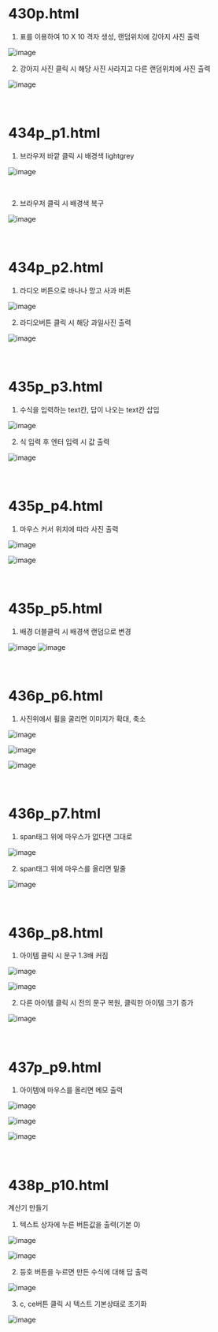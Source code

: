 # 430p.html

1. 표를 이용하여 10 X 10 격자 생성, 랜덤위치에 강아지 사진 출력
   
![image](https://github.com/rudgh4493/WebProgramming/assets/70314961/2e2cf5a6-1825-4245-a268-5891879425b6)
<br>

2. 강아지 사진 클릭 시 해당 사진 사라지고 다른 랜덤위치에 사진 출력

![image](https://github.com/rudgh4493/WebProgramming/assets/70314961/080f2fe1-6f27-4af6-a431-26f2c3ce2f1d)
<br><br><br>


# 434p_p1.html

1. 브라우저 바깥 클릭 시 배경색 lightgrey
   
![image](https://github.com/rudgh4493/WebProgramming/assets/70314961/98e4351c-4e76-4b34-97c5-2afaf41038a3)

<br>

2. 브라우저 클릭 시 배경색 복구
   
![image](https://github.com/rudgh4493/WebProgramming/assets/70314961/315dca69-ac6c-44d3-ab32-d5a1a125a19d)
<br><br><br>


# 434p_p2.html

1. 라디오 버튼으로 바나나 망고 사과 버튼 

![image](https://github.com/rudgh4493/WebProgramming/assets/70314961/98ab51d0-52fc-495b-9d71-e2d7d67a322d)
<br>

2. 라디오버튼 클릭 시 해당 과일사진 출력
   
![image](https://github.com/rudgh4493/WebProgramming/assets/70314961/9785ed07-0087-4871-ad00-fa1c2121ae10)
<br><br><br>


# 435p_p3.html

1. 수식을 입력하는 text칸, 답이 나오는 text칸 삽입

![image](https://github.com/rudgh4493/WebProgramming/assets/70314961/58b54ddb-ec83-45cf-a3cc-888e9e2b63bb)
<br>

2. 식 입력 후 엔터 입력 시 값 출력
   
![image](https://github.com/rudgh4493/WebProgramming/assets/70314961/b17d5a53-93eb-40be-b48d-48f6d8c74383)
<br><br><br>


# 435p_p4.html

1. 마우스 커서 위치에 따라 사진 출력
   
![image](https://github.com/rudgh4493/WebProgramming/assets/70314961/95f7835b-1e01-4660-baca-f140a3e3bd77)
<br>

![image](https://github.com/rudgh4493/WebProgramming/assets/70314961/a3d8d95c-7dfa-4fcb-94d4-d33657a6905b)
<br><br><br>


# 435p_p5.html

1. 배경 더블클릭 시 배경색 랜덤으로 변경

![image](https://github.com/rudgh4493/WebProgramming/assets/70314961/503953c5-a605-4efb-9222-7c043c9dd641)
![image](https://github.com/rudgh4493/WebProgramming/assets/70314961/3dec46e5-1a02-44df-996e-a758cdbbead7)
<br><br><br>


# 436p_p6.html

1. 사진위에서 휠을 굴리면 이미지가 확대, 축소
   
![image](https://github.com/rudgh4493/WebProgramming/assets/70314961/c95b61fb-1fff-467a-90ce-bb3646fada3f)
<br>

![image](https://github.com/rudgh4493/WebProgramming/assets/70314961/3887ebff-1273-40ba-8fa7-a9c32305c5c6)
<br>

![image](https://github.com/rudgh4493/WebProgramming/assets/70314961/bf6fc2b0-b494-43b9-8464-6c23e4d576ea)
<br><br><br>


# 436p_p7.html

1. span태그 위에 마우스가 없다면 그대로
   
![image](https://github.com/rudgh4493/WebProgramming/assets/70314961/c362db7e-7537-4cba-8ff3-19ed73c9047d)
<br>

2. span태그 위에 마우스를 올리면 밑줄

![image](https://github.com/rudgh4493/WebProgramming/assets/70314961/b5135c3b-2875-42e3-8524-4f4f941dc009)
<br><br><br>


# 436p_p8.html

1. 아이템 클릭 시 문구 1.3배 커짐
   
![image](https://github.com/rudgh4493/WebProgramming/assets/70314961/8660052f-1bfe-40db-8fd9-8b7cbb99dd11)
<br>

![image](https://github.com/rudgh4493/WebProgramming/assets/70314961/a6dbea56-b9d3-4c99-b129-6447a3174975)
<br>

2. 다른 아이템 클릭 시 전의 문구 복원, 클릭한 아이템 크기 증가

![image](https://github.com/rudgh4493/WebProgramming/assets/70314961/e915a4bc-d04d-481a-a5b8-29b63043b934)
<br><br><br>


# 437p_p9.html

1. 아이템에 마우스를 올리면 메모 출력
   
![image](https://github.com/rudgh4493/WebProgramming/assets/70314961/f8e64aeb-b6a1-463b-b29c-ea81fc907d58)
<br>

![image](https://github.com/rudgh4493/WebProgramming/assets/70314961/7a27549a-a6c7-4ad0-a22a-b04e9136ed50)
<br>

![image](https://github.com/rudgh4493/WebProgramming/assets/70314961/1bead2e3-5c46-4946-9d2d-b0fce4f264ec)
<br><br><br>


# 438p_p10.html
계산기 만들기
1. 텍스트 상자에 누른 버튼값을 출력(기본 0)
   
![image](https://github.com/rudgh4493/WebProgramming/assets/70314961/50b77f0b-ef91-4f73-bf56-e68ace29feb4)
<br>

![image](https://github.com/rudgh4493/WebProgramming/assets/70314961/6e98d511-be03-4c21-89d7-fbdc69cf4568)
<br>

2. 등호 버튼을 누르면 만든 수식에 대해 답 출력
   
![image](https://github.com/rudgh4493/WebProgramming/assets/70314961/cd65ffa3-52f1-4120-a653-e1a89f875377)
<br>

3. c, ce버튼 클릭 시 텍스트 기본상태로 초기화

![image](https://github.com/rudgh4493/WebProgramming/assets/70314961/b696c593-7121-4122-935c-ab5ce8e2aee7)
<br><br><br>

